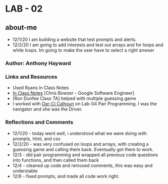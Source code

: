 # LAB - 02

## about-me

* 12/1/20 I am building a website that test prompts and alerts.
* 12/2/20 I am going to add interests and test out arrays and for loops and while loops. Im going to make the user have to select a right anwser
### Author: Anthony Hayward

### Links and Resources
* Used Ryans in Class Notes
* [In Class Notes](https://github.com/codefellows/seattle-201d70/tree/master/class-02/demo/inclass-demo)
[Chris Bowzer - Google Software Engineer]
* [Ron Dunfee Class TA] helped with multiple guessing game
* I worked with [Dar-Ci Calhoun](https://github.com/dcalhoun286/) on Lab-04 Pair Programming. I was the navigator and she was the Driver.


### Reflections and Comments
* 12/1/20 - today went well, i understood what we were doing with prompts, html, and css
* 12/2/20 - was very confused on loops and arrays, with creating a guessing game and calling them back. Eventually got them to work. 
* 12/3 - did pair programming and wrapped all previous code questions into functions, and then called them back
* 12/4 - cleaned up code and removed comments, this was easy and understable
* 12/6 - fixed prompts, and made all code work right.